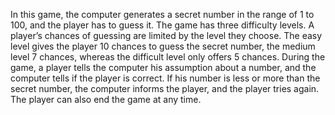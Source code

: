 In this game, the computer generates a secret number in the range of 1 to 100, and the player has to guess it.
The game has three difficulty levels. A player’s chances of guessing are limited by the level they choose. The easy level gives the player 10 chances to guess the secret number, the medium level 7 chances, whereas the difficult level only offers 5 chances.
During the game, a player tells the computer his assumption about a number, and the computer tells if the player is correct. If his number is less or more than the secret number, the computer informs the player, and the player tries again. 
The player can also end the game at any time.
